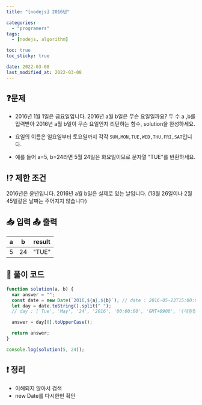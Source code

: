 ```yaml
---
title: "[nodejs] 2016년"

categories:
  - "programers"
tags:
  - [nodejs, algorithm]

toc: true
toc_sticky: true

date: 2022-03-08
last_modified_at: 2022-03-08
---
```


## ❓문제

- 2016년 1월 1일은 금요일입니다. 2016년 a월 b일은 무슨 요일일까요? 두 수 a ,b를 입력받아 2016년 a월 b일이 무슨 요일인지 리턴하는 함수, solution을 완성하세요.

- 요일의 이름은 일요일부터 토요일까지 각각 `SUN,MON,TUE,WED,THU,FRI,SAT`입니다.
- 예를 들어 a=5, b=24라면 5월 24일은 화요일이므로 문자열 "TUE"를 반환하세요.

## ⁉️ 제한 조건

2016년은 윤년입니다.
2016년 a월 b일은 실제로 있는 날입니다. (13월 26일이나 2월 45일같은 날짜는 주어지지 않습니다)

## 📥 입력 📤 출력

|  a  |  b  | result |
| :-: | :-: | :----: |
|  5  | 24  | "TUE"  |

## 📝 풀이 코드

```js
function solution(a, b) {
  var answer = "";
  const date = new Date(`2016,${a},${b}`); // date : 2016-05-23T15:00:00.000Z
  let day = date.toString().split(" ");
  // day : ['Tue', 'May', '24', '2016', '00:00:00', 'GMT+0900', '(대한민국', '표준시)']

  answer = day[0].toUpperCase();

  return answer;
}

console.log(solution(5, 24));
```

## ❗️ 정리

- 이해되지 않아서 검색
- new Date를 다시한번 확인
